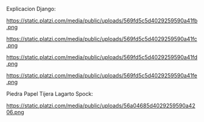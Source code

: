 Explicacion Django:
  
  https://static.platzi.com/media/public/uploads/569fd5c5d4029259590a41fb.png

  https://static.platzi.com/media/public/uploads/569fd5c5d4029259590a41fc.png

  https://static.platzi.com/media/public/uploads/569fd5c5d4029259590a41fd.png

  https://static.platzi.com/media/public/uploads/569fd5c5d4029259590a41fe.png

Piedra Papel Tijera Lagarto Spock:
  
   https://static.platzi.com/media/public/uploads/56a04685d4029259590a4206.png
